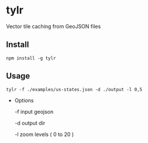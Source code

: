 tylr
====

Vector tile caching from GeoJSON files

## Install

    npm install -g tylr 

## Usage 

    tylr -f ./examples/us-states.json -d ./output -l 0,5

  * Options
    
    -f input geojson
    
    -d output dir
    
    -l zoom levels ( 0 to 20 ) 

